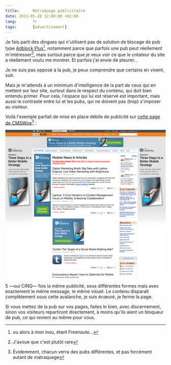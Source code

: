 ```yaml
---
title:      Matraquage publicitaire
date: 2013-05-20 12:00:00 +02:00
lang:       fr
tags:       [advertisement]
---
```


Je fais parti des dingues qui n'utilisent pas de solution de blocage de pub type [Adblock Plus](http://adblockplus.org/)[^1], notamment parce que parfois une pub peut réellement m'intéresser[^2], mais surtout parce que je veux voir ce que le créateur du site a réellement voulu me montrer. Et parfois j'ai envie de pleurer…

[^1]: ou alors à mon insu, étant Freenaute…

[^2]: J'avoue que c'est plutôt rare

Je ne suis pas opposé à la pub, je peux comprendre que certains en vivent, soit.

Mais je m'attends à un minimum d'intelligence de la part de ceux qui en mettent sur leur site, surtout dans le respect du contenu, qui doit bien entendu primer. Pour cela, l'espace qui lui est réservé est important, mais aussi le contraste entre lui et les pubs, qui ne doivent pas (trop) s'imposer au visiteur.

Voilà l'exemple parfait de mise en place débile de publicité sur [cette page de CMSWire](http://www.cmswire.com/cms/customer-experience/econsultancy-report-how-to-optimize-for-mobile-customer-experience-020960.php?mkt_tok=3RkMMJWWfF9wsRoku63NZKXonjHpfsX57uglWa63lMI%2F0ER3fOvrPUfGjI4ARcBiI%2BSLDwEYGJlv6SgFTbDDMblp27gPXRA%3D)[^3] :

![](mobile_news_articles_2013-05-20_09-42-02.png)

5 —oui CINQ— fois la même publicité, sous différentes formes mais avec exactement le même message, le même visuel. Le contenu disparaît complètement sous cette avalanche, je suis écœuré, je ferme la page.

Si vous mettez de la pub sur vos pages, faites le bien, avec discernement, sinon vos visiteurs repartiront directement, à moins qu'ils aient un bloqueur de pub, ce qui revient au même pour vous.

[^3]: Évidemment, chacun verra des pubs différentes, et pas forcément autant de matraquage
